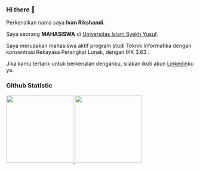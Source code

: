 ### Hi there 👋

Perkenalkan nama saya **Ivan Rikshandi**.

Saya seorang **MAHASISWA** di [Universitas Islam Syekh Yusuf](https://unis.ac.id/).

Saya merupakan mahasiswa aktif program studi Teknik Informatika dengan konsentrasi Rekayasa Perangkat Lunak, dengan IPK 3.63 .

Jika kamu tertarik untuk berkenalan denganku, silakan ikuti akun [Linkedin](https://www.linkedin.com/in/ivan-rikshandi-495344194/)ku ya.

### Github Statistic
<p align="left">
<a href="https://github.com/IvanRikshandi">
  <img height="180em" src="https://github-readme-stats-eight-theta.vercel.app/api?username=IvanRikshandi&show_icons=true&theme=algolia&include_all_commits=true&count_private=true"/>
  <img height="180em" src="https://github-readme-stats-eight-theta.vercel.app/api/top-langs/?username=IvanRikshandi&layout=compact&langs_count=8&theme=algolia"/>
</a>
</p>



<!--
**IvanRikshandi/ivanrikshandi** is a ✨ _special_ ✨ repository because its `README.md` (this file) appears on your GitHub profile.

Here are some ideas to get you started:

- 🔭 I’m currently working on ...
- 🌱 I’m currently learning ...
- 👯 I’m looking to collaborate on ...
- 🤔 I’m looking for help with ...
- 💬 Ask me about ...
- 📫 How to reach me: ...
- 😄 Pronouns: ...
- ⚡ Fun fact: ...
-->
